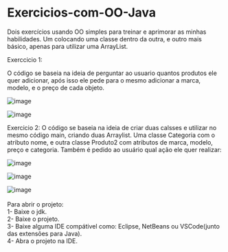 # Exercicios-com-OO-Java
Dois exercícios usando OO simples para treinar e aprimorar as minhas habilidades. Um colocando uma classe dentro da outra, e outro mais básico, apenas para utilizar uma ArrayList.

Exerccicio 1:

O código se baseia na ideia de perguntar ao usuario quantos produtos ele quer adicionar, após isso ele pede para o mesmo adicionar a marca, modelo, e o preço de cada objeto.

![image](https://github.com/lapa22/Exercicios-com-OO-Java/assets/141652519/1a61396e-320e-4f35-b786-9989437d97ee)

![image](https://github.com/lapa22/Exercicios-com-OO-Java/assets/141652519/f9097cb8-f374-4f49-9478-f44ef0369a52)


Exercicio 2:
O código se baseia na ideia de criar duas calsses e utilizar no mesmo código main, criando duas Arraylist. Uma classe Categoria com o atributo nome, e outra classe Produto2 com atributos de marca, modelo, preço e categoria.
Também é pedido ao usuário qual ação ele quer realizar:
<br>

![image](https://github.com/lapa22/Exercicios-com-OO-Java/assets/141652519/351b753d-3b26-4d05-80fd-5bd9b1837794)



![image](https://github.com/lapa22/Exercicios-com-OO-Java/assets/141652519/1e586040-3258-4c47-a104-ccfc4737efbb)


![image](https://github.com/lapa22/Exercicios-com-OO-Java/assets/141652519/791eff39-6c94-4c5b-b9e3-e381f158b809)
<br><br>
Para abrir o projeto:<br>
1- Baixe o jdk.<br>
2- Baixe o projeto.<br>
3- Baixe alguma IDE compátivel como: Eclipse, NetBeans ou VSCode(junto das extensões para Java).<br>
4- Abra o projeto na IDE.<br>
